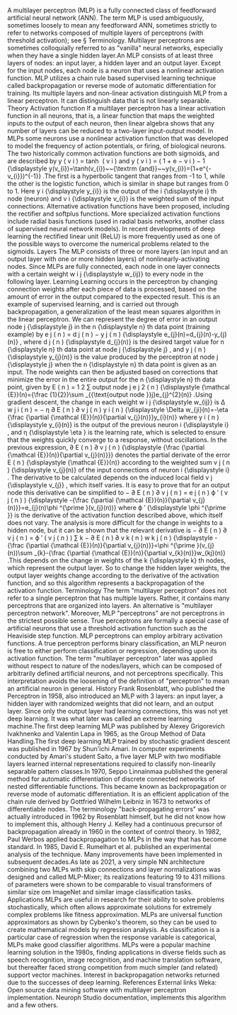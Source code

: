 A multilayer perceptron (MLP) is a fully connected class of feedforward
artificial neural network (ANN). The term MLP is used ambiguously,
sometimes loosely to mean any feedforward ANN, sometimes strictly to
refer to networks composed of multiple layers of perceptrons (with
threshold activation); see § Terminology. Multilayer perceptrons are
sometimes colloquially referred to as \"vanilla\" neural networks,
especially when they have a single hidden layer.An MLP consists of at
least three layers of nodes: an input layer, a hidden layer and an
output layer. Except for the input nodes, each node is a neuron that
uses a nonlinear activation function. MLP utilizes a chain rule based
supervised learning technique called backpropagation or reverse mode of
automatic differentiation for training. Its multiple layers and
non-linear activation distinguish MLP from a linear perceptron. It can
distinguish data that is not linearly separable. Theory Activation
function If a multilayer perceptron has a linear activation function in
all neurons, that is, a linear function that maps the weighted inputs to
the output of each neuron, then linear algebra shows that any number of
layers can be reduced to a two-layer input-output model. In MLPs some
neurons use a nonlinear activation function that was developed to model
the frequency of action potentials, or firing, of biological neurons.
The two historically common activation functions are both sigmoids, and
are described by y ( v i ) = tanh ⁡ ( v i ) and y ( v i ) = ( 1 + e − v i
) − 1 {\\displaystyle y(v\_{i})=\\tanh(v\_{i})\~\~{\\textrm
{and}}\~\~y(v\_{i})=(1+e\^{-v\_{i}})\^{-1}} .The first is a hyperbolic
tangent that ranges from -1 to 1, while the other is the logistic
function, which is similar in shape but ranges from 0 to 1. Here y i
{\\displaystyle y\_{i}} is the output of the i {\\displaystyle i} th
node (neuron) and v i {\\displaystyle v\_{i}} is the weighted sum of the
input connections. Alternative activation functions have been proposed,
including the rectifier and softplus functions. More specialized
activation functions include radial basis functions (used in radial
basis networks, another class of supervised neural network models). In
recent developments of deep learning the rectified linear unit (ReLU) is
more frequently used as one of the possible ways to overcome the
numerical problems related to the sigmoids. Layers The MLP consists of
three or more layers (an input and an output layer with one or more
hidden layers) of nonlinearly-activating nodes. Since MLPs are fully
connected, each node in one layer connects with a certain weight w i j
{\\displaystyle w\_{ij}} to every node in the following layer. Learning
Learning occurs in the perceptron by changing connection weights after
each piece of data is processed, based on the amount of error in the
output compared to the expected result. This is an example of supervised
learning, and is carried out through backpropagation, a generalization
of the least mean squares algorithm in the linear perceptron. We can
represent the degree of error in an output node j {\\displaystyle j} in
the n {\\displaystyle n} th data point (training example) by e j ( n ) =
d j ( n ) − y j ( n ) {\\displaystyle e\_{j}(n)=d\_{j}(n)-y\_{j}(n)} ,
where d j ( n ) {\\displaystyle d\_{j}(n)} is the desired target value
for n {\\displaystyle n} th data point at node j {\\displaystyle j} ,
and y j ( n ) {\\displaystyle y\_{j}(n)} is the value produced by the
perceptron at node j {\\displaystyle j} when the n {\\displaystyle n} th
data point is given as an input. The node weights can then be adjusted
based on corrections that minimize the error in the entire output for
the n {\\displaystyle n} th data point, given by E ( n ) = 1 2 ∑ output
node j e j 2 ( n ) {\\displaystyle {\\mathcal {E}}(n)={\\frac
{1}{2}}\\sum \_{{\\text{output node }}j}e\_{j}\^{2}(n)} .Using gradient
descent, the change in each weight w i j {\\displaystyle w\_{ij}} is Δ w
j i ( n ) = − η ∂ E ( n ) ∂ v j ( n ) y i ( n ) {\\displaystyle \\Delta
w\_{ji}(n)=-\\eta {\\frac {\\partial {\\mathcal {E}}(n)}{\\partial
v\_{j}(n)}}y\_{i}(n)} where y i ( n ) {\\displaystyle y\_{i}(n)} is the
output of the previous neuron i {\\displaystyle i} , and η
{\\displaystyle \\eta } is the learning rate, which is selected to
ensure that the weights quickly converge to a response, without
oscillations. In the previous expression, ∂ E ( n ) ∂ v j ( n )
{\\displaystyle {\\frac {\\partial {\\mathcal {E}}(n)}{\\partial
v\_{j}(n)}}} denotes the partial derivate of the error E ( n )
{\\displaystyle {\\mathcal {E}}(n)} according to the weighted sum v j (
n ) {\\displaystyle v\_{j}(n)} of the input connections of neuron i
{\\displaystyle i} . The derivative to be calculated depends on the
induced local field v j {\\displaystyle v\_{j}} , which itself varies.
It is easy to prove that for an output node this derivative can be
simplified to − ∂ E ( n ) ∂ v j ( n ) = e j ( n ) ϕ ′ ( v j ( n ) )
{\\displaystyle -{\\frac {\\partial {\\mathcal {E}}(n)}{\\partial
v\_{j}(n)}}=e\_{j}(n)\\phi \^{\\prime }(v\_{j}(n))} where ϕ ′
{\\displaystyle \\phi \^{\\prime }} is the derivative of the activation
function described above, which itself does not vary. The analysis is
more difficult for the change in weights to a hidden node, but it can be
shown that the relevant derivative is − ∂ E ( n ) ∂ v j ( n ) = ϕ ′ ( v
j ( n ) ) ∑ k − ∂ E ( n ) ∂ v k ( n ) w k j ( n ) {\\displaystyle
-{\\frac {\\partial {\\mathcal {E}}(n)}{\\partial v\_{j}(n)}}=\\phi
\^{\\prime }(v\_{j}(n))\\sum \_{k}-{\\frac {\\partial {\\mathcal
{E}}(n)}{\\partial v\_{k}(n)}}w\_{kj}(n)} .This depends on the change in
weights of the k {\\displaystyle k} th nodes, which represent the output
layer. So to change the hidden layer weights, the output layer weights
change according to the derivative of the activation function, and so
this algorithm represents a backpropagation of the activation function.
Terminology The term \"multilayer perceptron\" does not refer to a
single perceptron that has multiple layers. Rather, it contains many
perceptrons that are organized into layers. An alternative is
\"multilayer perceptron network\". Moreover, MLP \"perceptrons\" are not
perceptrons in the strictest possible sense. True perceptrons are
formally a special case of artificial neurons that use a threshold
activation function such as the Heaviside step function. MLP perceptrons
can employ arbitrary activation functions. A true perceptron performs
binary classification, an MLP neuron is free to either perform
classification or regression, depending upon its activation function.
The term \"multilayer perceptron\" later was applied without respect to
nature of the nodes/layers, which can be composed of arbitrarily defined
artificial neurons, and not perceptrons specifically. This
interpretation avoids the loosening of the definition of \"perceptron\"
to mean an artificial neuron in general. History Frank Rosenblatt, who
published the Perceptron in 1958, also introduced an MLP with 3 layers:
an input layer, a hidden layer with randomized weights that did not
learn, and an output layer. Since only the output layer had learning
connections, this was not yet deep learning. It was what later was
called an extreme learning machine.The first deep learning MLP was
published by Alexey Grigorevich Ivakhnenko and Valentin Lapa in 1965, as
the Group Method of Data Handling.The first deep learning MLP trained by
stochastic gradient descent was published in 1967 by Shun\'ichi Amari.
In computer experiments conducted by Amari\'s student Saito, a five
layer MLP with two modifiable layers learned internal representations
required to classify non-linearily separable pattern classes.In 1970,
Seppo Linnainmaa published the general method for automatic
differentiation of discrete connected networks of nested differentiable
functions. This became known as backpropagation or reverse mode of
automatic differentiation. It is an efficient application of the chain
rule derived by Gottfried Wilhelm Leibniz in 1673 to networks of
differentiable nodes. The terminology \"back-propagating errors\" was
actually introduced in 1962 by Rosenblatt himself, but he did not know
how to implement this, although Henry J. Kelley had a continuous
precursor of backpropagation already in 1960 in the context of control
theory. In 1982, Paul Werbos applied backpropagation to MLPs in the way
that has become standard. In 1985, David E. Rumelhart et al. published
an experimental analysis of the technique. Many improvements have been
implemented in subsequent decades.As late as 2021, a very simple NN
architecture combining two MLPs with skip connections and layer
normalizations was designed and called MLP-Mixer; its realizations
featuring 19 to 431 millions of parameters were shown to be comparable
to visual transformers of similar size om ImageNet and similar image
classification tasks. Applications MLPs are useful in research for their
ability to solve problems stochastically, which often allows approximate
solutions for extremely complex problems like fitness approximation.
MLPs are universal function approximators as shown by Cybenko\'s
theorem, so they can be used to create mathematical models by regression
analysis. As classification is a particular case of regression when the
response variable is categorical, MLPs make good classifier algorithms.
MLPs were a popular machine learning solution in the 1980s, finding
applications in diverse fields such as speech recognition, image
recognition, and machine translation software, but thereafter faced
strong competition from much simpler (and related) support vector
machines. Interest in backpropagation networks returned due to the
successes of deep learning. References External links Weka: Open source
data mining software with multilayer perceptron implementation. Neuroph
Studio documentation, implements this algorithm and a few others.
